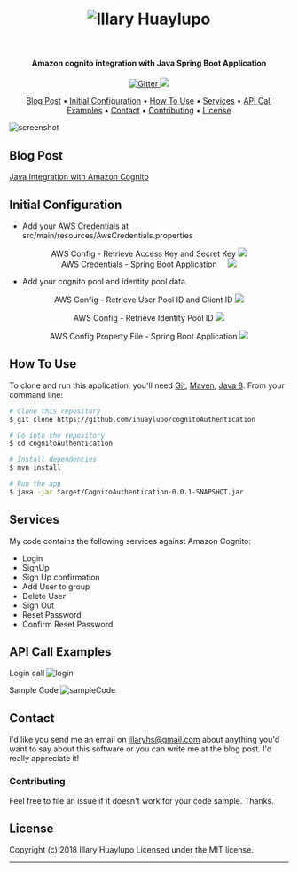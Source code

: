 
<h1 align="center">
  <br>
  <img src="https://github.com/ihuaylupo/assets/raw/master/illy.png" alt="Illary Huaylupo"></a>
  <br>
 
  <br>
</h1>

<h4 align="center">Amazon cognito integration with Java Spring Boot Application</h4>

<p align="center">
  <a href="https://github.com/ihuaylupo/cognitoAuthentication">
    <img src="https://travis-ci.org/codecentric/springboot-sample-app.svg?branch=master"
         alt="Gitter">
  </a>
  <a href="http://www.apache.org/licenses/LICENSE-2.0.html">
    <img src="http://img.shields.io/:license-apache-blue.svg">
  </a>
</p>

<p align="center">
  <a href="#key-features">Blog Post</a> •
  <a href="#initial-configuration">Initial Configuration</a> •
  <a href="#how-to-use">How To Use</a> •
  <a href="#services">Services</a> •
  <a href="#api-call-examples">API Call Examples</a> •
  <a href="#download">Contact</a> •
  <a href="#contributing">Contributing</a> •
  <a href="#license">License</a>
</p>

![screenshot](https://github.com/ihuaylupo/assets/raw/master/screenshot.png)

## Blog Post

[Java Integration with Amazon Cognito](https://gorillalogic.com/blog/java-integration-with-amazon-cognito/)

## Initial Configuration

* Add your AWS Credentials at src/main/resources/AwsCredentials.properties

<p align="center" >
AWS Config - Retrieve Access Key and Secret Key
<img src ="https://github.com/ihuaylupo/assets/raw/master/AWSConfig.png" /> <br/>
AWS Credentials - Spring Boot Application
&nbsp;&nbsp;&nbsp;&nbsp;<img src ="https://github.com/ihuaylupo/assets/raw/master/AWS%20Credentials%20File.png"/></p>


* Add your cognito pool and identity pool data.
<p align="center" >
<label align="center">AWS Config - Retrieve User Pool ID and Client ID  </label>
<img src ="https://github.com/ihuaylupo/assets/raw/master/Identity-Pool-Options-4.png" />
<p/>
<p align="center" >
<label align="center">AWS Config - Retrieve Identity Pool ID </label>
<img src ="https://github.com/ihuaylupo/assets/raw/master/IdentityPoold.png" />
<p/>
<p align="center" >
<label align="center">AWS Config Property File - Spring Boot Application</label>
<img src ="https://github.com/ihuaylupo/assets/raw/master/aws.properties.png" />
</p>

## How To Use

To clone and run this application, you'll need [Git](https://git-scm.com), [Maven](https://maven.apache.org/), [Java 8](https://www.oracle.com/technetwork/java/javase/downloads/jdk8-downloads-2133151.html). From your command line:

```bash
# Clone this repository
$ git clone https://github.com/ihuaylupo/cognitoAuthentication

# Go into the repository
$ cd cognitoAuthentication

# Install dependencies
$ mvn install

# Run the app
$ java -jar target/CognitoAuthentication-0.0.1-SNAPSHOT.jar
```
## Services

My code contains the following services against Amazon Cognito:

* Login
* SignUp
* Sign Up confirmation
* Add User to group
* Delete User
* Sign Out
* Reset Password
* Confirm Reset Password

## API Call Examples

Login call 
![login](https://github.com/ihuaylupo/assets/raw/master/postman%20login.png)

Sample Code
![sampleCode](https://github.com/ihuaylupo/assets/raw/master/OAUTH2%20Security%20Controller.png)

## Contact

I'd like you send me an email on <illaryhs@gmail.com> about anything you'd want to say about this software or you can write me at the blog post.
I'd really appreciate it!

### Contributing
Feel free to file an issue if it doesn't work for your code sample. Thanks.


## License

Copyright (c) 2018 Illary Huaylupo
Licensed under the MIT license.

---
